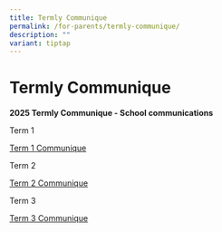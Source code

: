 ```yaml
---
title: Termly Communique
permalink: /for-parents/termly-communique/
description: ""
variant: tiptap
---
```

<h1><strong>Termly Communique</strong></h1>
<p><strong>2025 Termly Communique - School communications</strong>
</p>
<p>Term 1</p>
<p><a href="/files/Communiques/2025_Term_1_Communique.pdf" rel="noopener nofollow" target="_blank">Term 1 Communique</a>
</p>
<p>Term 2</p>
<p><a href="/files/Communiques/2025_Term_2_Communique.pdf" rel="noopener nofollow" target="_blank">Term 2 Communique</a>
</p>
<p>Term 3</p>
<p><a href="/files/Communiques/2025_Term_3_Communique.pdf" rel="noopener nofollow" target="_blank">Term 3 Communique</a>
</p>
<p></p>
<p></p>
<p></p>